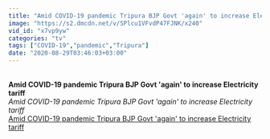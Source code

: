 ```yaml
---
title: "Amid COVID-19 pandemic Tripura BJP Govt 'again' to increase Electricity tariff"
image: "https://s2.dmcdn.net/v/SPlcu1VFvdP47FJNK/x240"
vid_id: "x7vp9yw"
categories: "tv"
tags: ["COVID-19","pandemic","Tripura"]
date: "2020-08-29T03:46:03+03:00"
---
```

<br><b>Amid COVID-19 pandemic Tripura BJP Govt 'again' to increase Electricity tariff</b><br> <i>Amid COVID-19 pandemic Tripura BJP Govt 'again' to increase Electricity tariff</i><br> <u>Amid COVID-19 pandemic Tripura BJP Govt 'again' to increase Electricity tariff</u>
